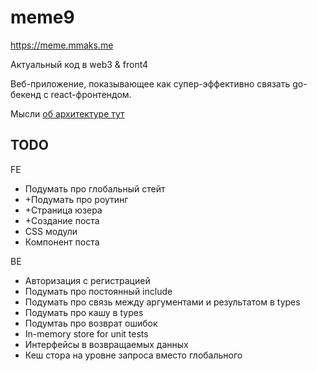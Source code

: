 # meme9

https://meme.mmaks.me

Актуальный код в web3 & front4

Веб-приложение, показывающее как супер-эффективно 
связать go-бекенд с react-фронтендом.

Мысли [об архитектуре тут](pages/pages.md)

## TODO

FE
* Подумать про глобальный стейт
* +Подумать про роутинг
* +Страница юзера
* +Создание поста
* CSS модули
* Компонент поста

BE
* Авторизация с регистрацией
* Подумать про постоянный include
* Подумать про связь между аргументами и результатом в types
* Подумать про кашу в types
* Подумтаь про возврат ошибок
* In-memory store for unit tests
* Интерфейсы в возвращаемых данных
* Кеш стора на уровне запроса вместо глобального
